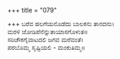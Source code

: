 +++
title = "079"

+++
ಬರೆವ ಹಲಗೆಯನೊಡೆದು ಬಾಲಕನು ತಾನದನು।  
ಮರಳಿ ಜೋಡಿಪೆನೆನ್ನುತಾಯಾಸಗೊಳುತ॥  
ಸರಿಚೌಕಗೈವಾಟದಲಿ ಜಗವ ಮರೆವಂತೆ।  
ಪರಬೊಮ್ಮ ಸೃಷ್ಟಿಯಲಿ - ಮಂಕುತಿಮ್ಮ॥  
